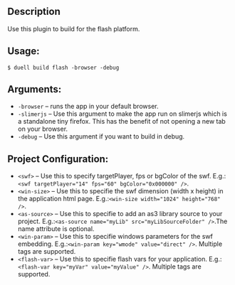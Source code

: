 ## Description
 
Use this plugin to build for the flash platform.
## Usage:
`$ duell build flash -browser -debug`
## Arguments:
* `-browser` &ndash; runs the app in your default browser.
* `-slimerjs` &ndash; Use this argument to make the app run on slimerjs which is a standalone tiny firefox. This has the benefit of not opening a new tab on your browser.
* `-debug` &ndash; Use this argument if you want to build in debug.

## Project Configuration: 
* `<swf>` &ndash; Use this to specify targetPlayer, fps or bgColor of the swf. E.g.:`<swf targetPlayer="14" fps="60" bgColor="0x000000" />`.
* `<win-size>` &ndash; Use this to specifie the swf dimension (width x height) in the application html page. E.g.:`<win-size width="1024" height="768" />`.
* `<as-source>` &ndash; Use this to specifie to add an as3 library source to your project. E.g.:`<as-source name="myLib" src="myLibSourceFolder" />`.The name attribute is optional.
* `<win-param>` &ndash; Use this to specifie windows parameters for the swf embedding. E.g.:`<win-param key="wmode" value="direct" />`. Multiple tags are supported.
* `<flash-var>` &ndash; Use this to specifie flash vars for your application. E.g.:`<flash-var key="myVar" value="myValue" />`. Multiple tags are supported.
